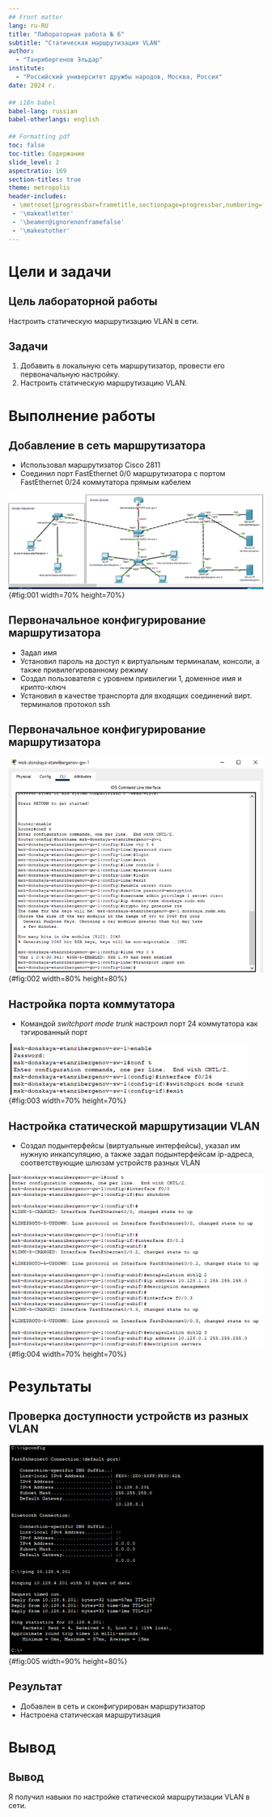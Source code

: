 ```yaml
---
## Front matter
lang: ru-RU
title: "Лабораторная работа № 6"
subtitle: "Статическая маршрутизация VLAN"
author:
  - "Танрибергенов Эльдар"
institute:
  - "Российский университет дружбы народов, Москва, Россия"
date: 2024 г.

## i18n babel
babel-lang: russian
babel-otherlangs: english

## Formatting pdf
toc: false
toc-title: Содержание
slide_level: 2
aspectratio: 169
section-titles: true
theme: metropolis
header-includes:
 - \metroset{progressbar=frametitle,sectionpage=progressbar,numbering=fraction}
 - '\makeatletter'
 - '\beamer@ignorenonframefalse'
 - '\makeatother'
---
```



# Цели и задачи

## Цель лабораторной работы

Настроить статическую маршрутизацию VLAN в сети.


## Задачи

1. Добавить в локальную сеть маршрутизатор, провести его первоначальную настройку.
2. Настроить статическую маршрутизацию VLAN.


# Выполнение работы



## Добавление в сеть маршрутизатора

- Использовал маршрутизатор Cisco 2811
- Соединил порт FastEthernet 0/0 маршрутизатора с портом FastEthernet 0/24 коммутатора прямым кабелем

![Размещение маршрутизатора](../images/1.png){#fig:001 width=70% height=70%}


## Первоначальное конфигурирование маршрутизатора

- Задал имя
- Установил пароль на доступ к виртуальным терминалам, консоли, а также привилегированному режиму
- Создал пользователя с уровнем привилегии 1, доменное имя и крипто-ключ
- Установил в качестве транспорта для входящих соединений вирт. терминалов протокол ssh

## Первоначальное конфигурирование маршрутизатора

![Первоначальное конфигурирование маршрутизатора](../images/2.png){#fig:002 width=80% height=80%}


## Настройка порта коммутатора

- Командой *switchport mode trunk* настроил порт 24 коммутатора как тэгированный порт

![Настройка порта коммутатора как trunk-порта](../images/3.png){#fig:003 width=70% height=70%}



## Настройка статической маршрутизации VLAN

- Создал подынтерфейсы (виртуальные интерфейсы), указал им нужную инкапсуляцию, а также задал подынтерфейсам ip-адреса, соответствующие шлюзам устройств разных VLAN

![Настройка виртуальных интерфейсов](../images/4.1.png){#fig:004 width=70% height=70%}



# Результаты


## Проверка доступности устройств из разных VLAN

![Пингование оконеч. устр-ва из другого VLAN](../images/5.png){#fig:005 width=90% height=80%}



## Результат

- Добавлен в сеть и сконфигурирован маршрутизатор
- Настроена статическая маршрутизация



# Вывод

## Вывод

Я получил навыки по настройке статической маршрутизации VLAN в сети.